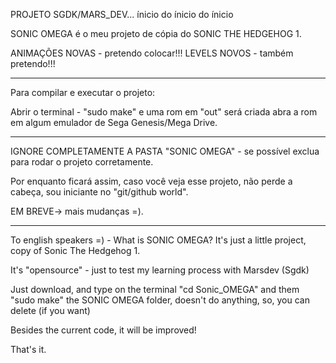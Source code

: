  PROJETO SGDK/MARS_DEV... ínicio do ínicio do ínicio

 SONIC OMEGA é o meu projeto de cópia do SONIC THE HEDGEHOG 1.

 ANIMAÇÕES NOVAS - pretendo colocar!!!
 LEVELS NOVOS - também pretendo!!!

-----------------------------------------------------------------
 
 Para compilar e executar o projeto: 

 Abrir o terminal - "sudo make" e uma rom em "out" será criada
 abra a rom em algum emulador de Sega Genesis/Mega Drive.

-----------------------------------------------------------------
IGNORE COMPLETAMENTE A PASTA "SONIC OMEGA" - se possível exclua para rodar o projeto 
corretamente. 


 Por enquanto ficará assim, caso você veja esse projeto, não perde a cabeça, 
 sou iniciante no "git/github world".

 EM BREVE-> mais mudanças =).

 ----------------------------------------------------------------
 To english speakers =) - 
 What is SONIC OMEGA? It's just a little project, copy of Sonic 
 The Hedgehog 1.

 It's "opensource" - just to test my learning process with Marsdev (Sgdk)

 Just download, and type on the terminal "cd Sonic_OMEGA" and them "sudo make"
 the SONIC OMEGA folder, doesn't do anything, so, you can delete (if you want)

 Besides the current code, it will be improved!

 That's it.
 
